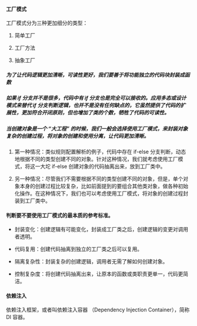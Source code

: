 #### 工厂模式

工厂模式分为三种更加细分的类型：

1. 简单工厂

2. 工厂方法

3. 抽象工厂




##### 为了让代码逻辑更加清晰，可读性更好，我们要善于将功能独立的代码块封装成函数


##### 如果 if 分支并不是很多，代码中有 if 分支也是完全可以接收的。应用多态或设计模式来替代 if 分支判断逻辑，也并不是没有任何缺点的，它虽然提供了代码的扩展性，更加符合开闭原则，但也增加了类的个数，牺牲了代码的可读性。


##### 当创建对象是一个 “大工程” 的时候，我们一般会选择使用工厂模式，来封装对象复杂的创建过程，将对象的创建和使用分离，让代码更加清晰。

1. 第一种情况：类似规则配置解析的例子，代码中存在 if-else 分支判断，动态地根据不同的类型创建不同的对象。针对这种情况，我们就考虑使用工厂模式，将这一大坨 if-else 创建对象的代码抽离出来，放到工厂类中。

2. 另一种情况：尽管我们不需要根据不同的类型创建不同的对象，但是，单个对象本身的创建过程比较复杂，比如前面提到的要组合其他类对象，做各种初始化操作。在这种情况下，我们也可以考虑使用工厂模式，将对象的创建过程封装到工厂类中。


#### 判断要不要使用工厂模式的最本质的参考标准。

* 封装变化：创建逻辑有可能变化，封装成工厂类之后，创建逻辑的变更对调用者透明。

* 代码复用：创建代码抽离到独立的工厂类之后可以复用。

* 隔离复杂性：封装复杂的创建逻辑，调用者无需了解如何创建对象。

* 控制复杂度：将创建代码抽离出来，让原本的函数或类职责更单一，代码更简洁。

#### 依赖注入

依赖注入框架，或者叫依赖注入容器 （Dependency Injection Container），简称 DI 容器。
